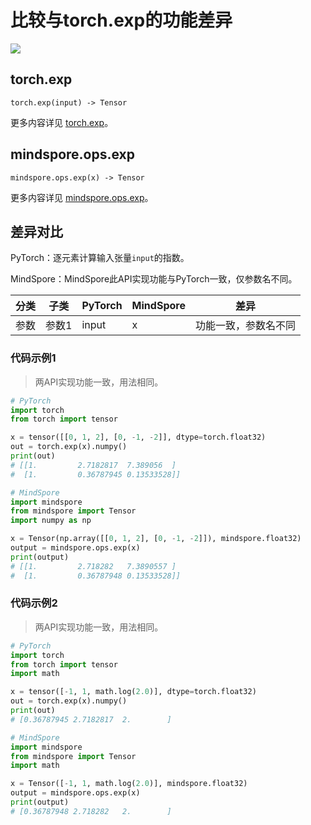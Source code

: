 # 比较与torch.exp的功能差异

<a href="https://gitee.com/mindspore/docs/blob/master/docs/mindspore/source_zh_cn/note/api_mapping/pytorch_diff/exp.md" target="_blank"><img src="https://mindspore-website.obs.cn-north-4.myhuaweicloud.com/website-images/master/resource/_static/logo_source.png"></a>

## torch.exp

```text
torch.exp(input) -> Tensor
```

更多内容详见 [torch.exp](https://pytorch.org/docs/1.8.1/generated/torch.exp.html)。

## mindspore.ops.exp

```text
mindspore.ops.exp(x) -> Tensor
```

更多内容详见 [mindspore.ops.exp](https://www.mindspore.cn/docs/zh-CN/master/api_python/ops/mindspore.ops.exp.html)。

## 差异对比

PyTorch：逐元素计算输入张量`input`的指数。

MindSpore：MindSpore此API实现功能与PyTorch一致，仅参数名不同。

| 分类 | 子类 |PyTorch | MindSpore | 差异 |
| --- | --- | --- | --- |---|
|参数 | 参数1 | input | x |功能一致，参数名不同 |

### 代码示例1

> 两API实现功能一致，用法相同。

```python
# PyTorch
import torch
from torch import tensor

x = tensor([[0, 1, 2], [0, -1, -2]], dtype=torch.float32)
out = torch.exp(x).numpy()
print(out)
# [[1.         2.7182817  7.389056  ]
#  [1.         0.36787945 0.13533528]]

# MindSpore
import mindspore
from mindspore import Tensor
import numpy as np

x = Tensor(np.array([[0, 1, 2], [0, -1, -2]]), mindspore.float32)
output = mindspore.ops.exp(x)
print(output)
# [[1.         2.718282   7.3890557 ]
#  [1.         0.36787948 0.13533528]]
```

### 代码示例2

> 两API实现功能一致，用法相同。

```python
# PyTorch
import torch
from torch import tensor
import math

x = tensor([-1, 1, math.log(2.0)], dtype=torch.float32)
out = torch.exp(x).numpy()
print(out)
# [0.36787945 2.7182817  2.        ]

# MindSpore
import mindspore
from mindspore import Tensor
import math

x = Tensor([-1, 1, math.log(2.0)], mindspore.float32)
output = mindspore.ops.exp(x)
print(output)
# [0.36787948 2.718282   2.        ]
```
